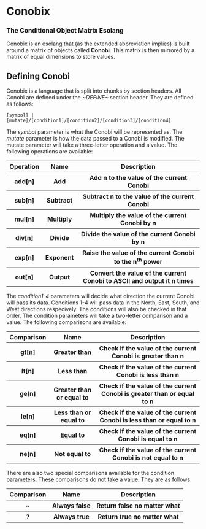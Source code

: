 <h1>Conobix</h1>
<h3>The Conditional Object Matrix Esolang</h3>
<p>Conobix is an esolang that (as the extended abbreviation implies) is built around a matrix of objects called <strong>Conobi</strong>. This matrix is then mirrored by a matrix of equal dimensions to store values.</p>

<h2>Defining Conobi</h2>
<p>Conobix is a language that is split into chunks by section headers. All Conobi are defined under the <em>~DEFINE~</em> section header. They are defined as follows:</p>
<code>[symbol] | [mutate]/[condition1]/[condition2]/[condition3]/[condition4]</code>

<p>The <em>symbol</em> parameter is what the Conobi will be represented as. The <em>mutate</em> parameter is how the data passed to a Conobi is modified. The mutate parameter will take a three-letter operation and a value. The following operations are available:</p>

<table>
<tr>
<th> Operation</th> <th>Name</th><th>Description</th>
</tr>
<tr>
<th> add[n]</th> <th>Add</th><th>Add n to the value of the current Conobi </th>
</tr>
<tr>
<th> sub[n]</th> <th>Subtract</th><th>Subtract n to the value of the current Conobi </th>
</tr>
<tr>
<th> mul[n]</th> <th>Multiply</th><th>Multiply the value of the current Conobi by n </th>
</tr>
<tr>
<th> div[n]</th> <th>Divide</th><th>Divide the value of the current Conobi by n </th>
</tr>
<tr>
<th> exp[n]</th> <th>Exponent</th><th>Raise the value of the current Conobi to the n<sup>th</sup> power </th>
</tr>
<tr>
<th> out[n]</th> <th>Output</th><th>Convert the value of the current Conobi to ASCII and output it n times</th>
</tr>
</table>

<p>The <em>condition1-4</em> parameters will decide what direction the current Conobi will pass its data. Conditions 1-4 will pass data in the North, East, South, and West directions respecively. The conditions will also be checked in that order. The condition parameters will take a two-letter comparison and a value. The following comparisons are available:</p>

<table>
<tr>
<th> Comparison</th> <th>Name</th><th>Description</th>
</tr>
<tr>
<th> gt[n]</th> <th>Greater than</th><th>Check if the value of the current Conobi is greater than n</th>
</tr>
<tr>
<th> lt[n]</th> <th>Less than</th><th>Check if the value of the current Conobi is less than n</th>
</tr>
<tr>
<th> ge[n]</th> <th>Greater than or equal to</th><th>Check if the value of the current Conobi is greater than or equal to n</th>
</tr>
<tr>
<th> le[n]</th> <th>Less than or equal to</th><th>Check if the value of the current Conobi is less than or equal to n</th>
</tr>
<tr>
<th> eq[n]</th> <th>Equal to</th><th>Check if the value of the current Conobi is equal to n </th>
</tr>
<tr>
<th> ne[n]</th> <th>Not equal to</th><th>Check if the value of the current Conobi is not equal to n</th>
</tr>
</table>

<p>There are also two special comparisons available for the condition parameters. These comparisons do not take a value. They are as follows:</p>

<table>
<tr>
<th> Comparison</th> <th>Name</th><th>Description</th>
</tr>
<tr>
<th> ~</th> <th>Always false</th><th>Return false no matter what </th>
</tr>
<tr>
<th> ?</th> <th>Always true</th><th>Return true no matter what</th>
</tr>
</table>